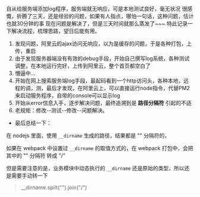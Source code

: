 自从给服务端添加log程序，服务端就无响应，可是本地测试良好，毫无状况
很感慨，折腾了三天，还是经验的问题，如果有人指点，哪怕一句话，这种问题，估计也就30分钟的事
现在问题是解决了，但是三天时间就那么蒸发了~~~
特此记录一下解决流程，梳理思路，望日后能有用。

1. 发现问题，阿里云的ajax访问无响应，以为是缓存的问题，于是各种打包，上传，重启
2. 由于发现服务器端没有有效的debug手段，开始自己撰写log系统，各种测试调整，在本地运行完好，上传到阿里云，整个首页都空白了
3. 懵逼中...
4. 开始在网上搜索服务端log手段，最起码看到一个http访问头，各种本地，远程的调，测，最后才发现，在阿里云上，可以直接运行node指令，代替PM2来启动服务程序，自带的console可以显示log
5. 开始从error信息入手，逐步解决问题，最终追溯到是 **路径分隔符** 引起的不适
6. 老规矩：修改--测试--修改--问题解决。

- 最后总结一下：

在 nodejs 里面，使用 `__dirname` 生成的路径，结果都是 "\" 分隔符的，

如果在 webpack 中设置过 `__dirname` 的取值方式的，在 webpack 打包中，会把其中的 "\" 分隔符 转成 "/"

但是需要注意的是，业务模块中动态执行的 `__dirname` 还是原始的类型，所以还是需要手动转一下

> __dirname.spilt("\").join("/")

